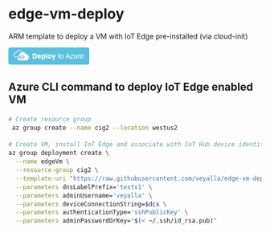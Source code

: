 # edge-vm-deploy
ARM template to deploy a VM with IoT Edge pre-installed (via cloud-init)

<a href="https://portal.azure.com/#create/Microsoft.Template/uri/https%3A%2F%2Fraw.githubusercontent.com%2Fveyalla%2Fedge-vm-deploy%2Fmaster%2FedgeDeploy.json" target="_blank">
    <img src="https://raw.githubusercontent.com/Azure/azure-quickstart-templates/master/1-CONTRIBUTION-GUIDE/images/deploytoazure.png"/>
</a>

## Azure CLI command to deploy IoT Edge enabled VM

```bash
# Create resource group
 az group create --name cig2 --location westus2

# Create VM, install IoT Edge and associate with IoT Hub device identity
az group deployment create \
  --name edgeVm \
  --resource-group cig2 \
  --template-uri "https://raw.githubusercontent.com/veyalla/edge-vm-deploy/master/edgeDeploy.json" \
  --parameters dnsLabelPrefix='testv1' \
  --parameters adminUsername='veyalla' \
  --parameters deviceConnectionString=$dcs \
  --parameters authenticationType='sshPublicKey' \
  --parameters adminPasswordOrKey="$(< ~/.ssh/id_rsa.pub)"
```
